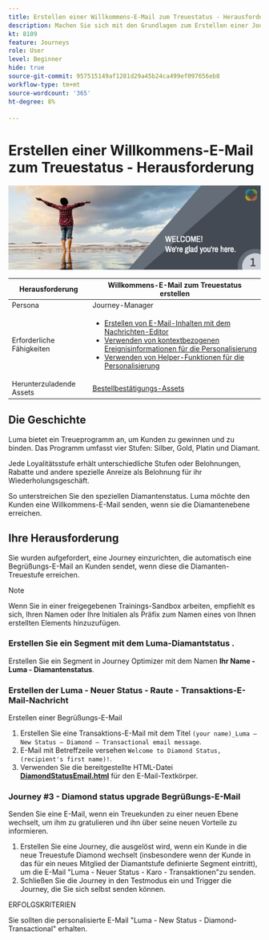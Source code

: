 ```yaml
---
title: Erstellen einer Willkommens-E-Mail zum Treuestatus - Herausforderung
description: Machen Sie sich mit den Grundlagen zum Erstellen einer Journey in der Journey-Arbeitsfläche vertraut.
kt: 8109
feature: Journeys
role: User
level: Beginner
hide: true
source-git-commit: 957515149af1281d29a45b24ca499ef097656eb8
workflow-type: tm+mt
source-wordcount: '365'
ht-degree: 8%

---
```



# Erstellen einer Willkommens-E-Mail zum Treuestatus - Herausforderung

![Willkommens-E-Mail zum Treuestatus von AJO - Challenge Banner](/help/challenges/assets/email-assets/luma-transactional-onboarding-1.png)

| Herausforderung | Willkommens-E-Mail zum Treuestatus erstellen |
|---|---|
| Persona | Journey-Manager |
| Erforderliche Fähigkeiten | <ul><li>[Erstellen von E-Mail-Inhalten mit dem Nachrichten-Editor](https://experienceleague.adobe.com/docs/journey-optimizer-learn/tutorials/create-messages/create-email-content-with-the-message-editor.html?lang=en)</li> <li>[Verwenden von kontextbezogenen Ereignisinformationen für die Personalisierung](https://experienceleague.adobe.com/docs/journey-optimizer-learn/tutorials/personalize-content/use-contextual-event-information-for-personalization.html?lang=en)</li><li>[Verwenden von Helper-Funktionen für die Personalisierung](https://experienceleague.adobe.com/docs/journey-optimizer-learn/tutorials/personalize-content/use-helper-functions-for-personalization.html?lang=en)</li></ul> |
| Herunterzuladende Assets | [Bestellbestätigungs-Assets](/help/challenges/assets/email-assets/order-confirmation-assets.zip) |

## Die Geschichte

Luma bietet ein Treueprogramm an, um Kunden zu gewinnen und zu binden. Das Programm umfasst vier Stufen: Silber, Gold, Platin und Diamant.

Jede Loyalitätsstufe erhält unterschiedliche Stufen oder Belohnungen, Rabatte und andere spezielle Anreize als Belohnung für ihr Wiederholungsgeschäft.

So unterstreichen Sie den speziellen Diamantenstatus. Luma möchte den Kunden eine Willkommens-E-Mail senden, wenn sie die Diamantenebene erreichen.

## Ihre Herausforderung

Sie wurden aufgefordert, eine Journey einzurichten, die automatisch eine Begrüßungs-E-Mail an Kunden sendet, wenn diese die Diamanten-Treuestufe erreichen.

>[!NOTE]
> Wenn Sie in einer freigegebenen Trainings-Sandbox arbeiten, empfiehlt es sich, Ihren Namen oder Ihre Initialen als Präfix zum Namen eines von Ihnen erstellten Elements hinzuzufügen.

### Erstellen Sie ein Segment mit dem Luma-Diamantstatus .

Erstellen Sie ein Segment in Journey Optimizer mit dem Namen **Ihr Name - Luma - Diamantenstatus**.

### Erstellen der Luma - Neuer Status - Raute - Transaktions-E-Mail-Nachricht

Erstellen einer Begrüßungs-E-Mail

1. Erstellen Sie eine Transaktions-E-Mail mit dem Titel `(your name)_Luma – New Status – Diamond – Transactional email message`.
2. E-Mail mit Betreffzeile versehen `Welcome to Diamond Status, (recipient's first name)!`.
3. Verwenden Sie die bereitgestellte HTML-Datei **[DiamondStatusEmail.html](/help/challenges/assets/email-assets/DiamondStatusEmail.html)** für den E-Mail-Textkörper.


### **Journey #3 - Diamond status upgrade Begrüßungs-E-Mail**

Senden Sie eine E-Mail, wenn ein Treuekunden zu einer neuen Ebene wechselt, um ihm zu gratulieren und ihn über seine neuen Vorteile zu informieren.

1. Erstellen Sie eine Journey, die ausgelöst wird, wenn ein Kunde in die neue Treuestufe Diamond wechselt (insbesondere wenn der Kunde in das für ein neues Mitglied der Diamantstufe definierte Segment eintritt), um die E-Mail &quot;Luma - Neuer Status - Karo - Transaktionen&quot;zu senden.
2. Schließen Sie die Journey in den Testmodus ein und Trigger die Journey, die Sie sich selbst senden können.  

ERFOLGSKRITERIEN

Sie sollten die personalisierte E-Mail &quot;Luma - New Status - Diamond-Transactional&quot; erhalten.
